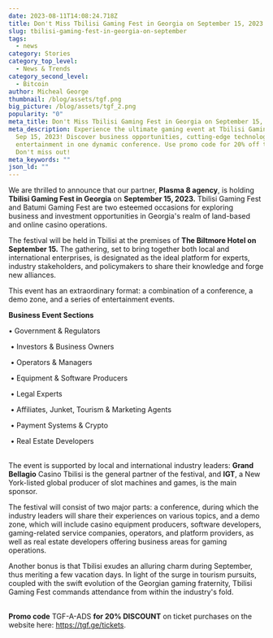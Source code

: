 ```yaml
---
date: 2023-08-11T14:08:24.718Z
title: Don't Miss Tbilisi Gaming Fest in Georgia on September 15, 2023
slug: tbilisi-gaming-fest-in-georgia-on-september
tags:
  - news
category: Stories
category_top_level:
  - News & Trends
category_second_level:
  - Bitcoin
author: Micheal George
thumbnail: /blog/assets/tgf.png
big_picture: /blog/assets/tgf_2.png
popularity: "0"
meta_title: Don't Miss Tbilisi Gaming Fest in Georgia on September 15, 2023 | A-ADS Blog
meta_description: Experience the ultimate gaming event at Tbilisi Gaming Fest on
  Sep 15, 2023! Discover business opportunities, cutting-edge technology, and
  entertainment in one dynamic conference. Use promo code for 20% off tickets.
  Don't miss out!
meta_keywords: ""
json_ld: ""
---
```

We are thrilled to announce that our partner, **Plasma 8 agency**, is holding **Tbilisi Gaming Fest in Georgia** on **September 15, 2023.** Tbilisi Gaming Fest and Batumi Gaming Fest are two esteemed occasions for exploring business and investment opportunities in Georgia's realm of land-based and online casino operations. 

The festival will be held in Tbilisi at the premises of **The Biltmore Hotel on September 15.** The gathering, set to bring together both local and international enterprises, is designated as the ideal platform for experts, industry stakeholders, and policymakers to share their knowledge and forge new alliances. 

This event has an extraordinary format: a combination of a conference, a demo zone, and a series of entertainment events. 



**Business Event Sections**

• Government & Regulators

 • Investors & Business Owners

 • Operators & Managers

 • Equipment & Software Producers

 • Legal Experts

 • Affiliates, Junket, Tourism & Marketing Agents

 • Payment Systems & Crypto

 • Real Estate Developers

\
The event is supported by local and international industry leaders: **Grand Bellagio** Casino Tbilisi is the general partner of the festival, and **IGT**, a New York-listed global producer of slot machines and games, is the main sponsor. 

The festival will consist of two major parts: a conference, during which the industry leaders will share their experiences on various topics, and a demo zone, which will include casino equipment producers, software developers, gaming-related service companies, operators, and platform providers, as well as real estate developers offering business areas for gaming operations.

Another bonus is that Tbilisi exudes an alluring charm during September, thus meriting a few vacation days. In light of the surge in tourism pursuits, coupled with the swift evolution of the Georgian gaming fraternity, Tbilisi Gaming Fest commands attendance from within the industry's fold.

\
**Promo code** TGF-A-ADS **for 20% DISCOUNT** on ticket purchases on the website here: https://tgf.ge/tickets.